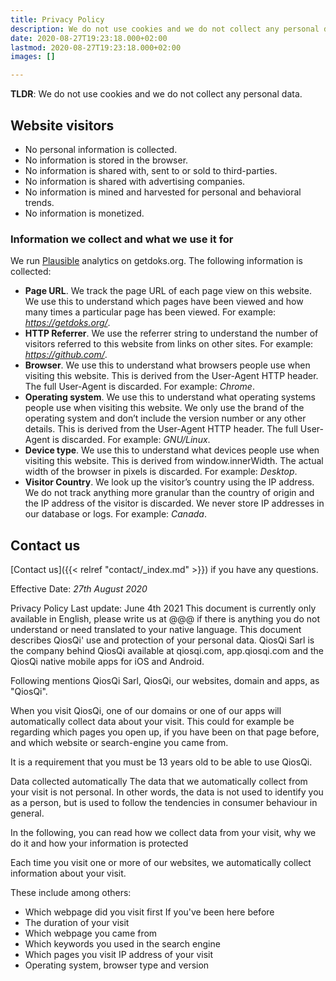 ```yaml
---
title: Privacy Policy
description: We do not use cookies and we do not collect any personal data.
date: 2020-08-27T19:23:18.000+02:00
lastmod: 2020-08-27T19:23:18.000+02:00
images: []

---
```

**TLDR**: We do not use cookies and we do not collect any personal data.

## Website visitors

* No personal information is collected.
* No information is stored in the browser.
* No information is shared with, sent to or sold to third-parties.
* No information is shared with advertising companies.
* No information is mined and harvested for personal and behavioral trends.
* No information is monetized.

### Information we collect and what we use it for

We run [Plausible](https://plausible.io/) analytics on getdoks.org. The following information is collected:

* **Page URL**. We track the page URL of each page view on this website. We use this to understand which pages have been viewed and how many times a particular page has been viewed. For example: _https://getdoks.org/_.
* **HTTP Referrer**. We use the referrer string to understand the number of visitors referred to this website from links on other sites. For example: _https://github.com/_.
* **Browser**. We use this to understand what browsers people use when visiting this website. This is derived from the User-Agent HTTP header. The full User-Agent is discarded. For example: _Chrome_.
* **Operating system**. We use this to understand what operating systems people use when visiting this website. We only use the brand of the operating system and don’t include the version number or any other details. This is derived from the User-Agent HTTP header. The full User-Agent is discarded. For example: _GNU/Linux_.
* **Device type**. We use this to understand what devices people use when visiting this website. This is derived from window.innerWidth. The actual width of the browser in pixels is discarded. For example: _Desktop_.
* **Visitor Country**. We look up the visitor’s country using the IP address. We do not track anything more granular than the country of origin and the IP address of the visitor is discarded. We never store IP addresses in our database or logs. For example: _Canada_.

## Contact us

[Contact us]({{< relref "contact/_index.md" >}}) if you have any questions.

Effective Date: _27th August 2020_

Privacy Policy
Last update: June 4th 2021
This document is currently only available in English, please write us at @@@ if there is anything you do not understand or need translated to your native language.
This document describes QiosQi' use and protection of your personal data. QiosQi Sarl is the company behind QiosQi available at qiosqi.com, app.qiosqi.com and the QiosQi native mobile apps for iOS and Android.

Following mentions QiosQi Sarl, QiosQi, our websites, domain and apps, as "QiosQi".

When you visit QiosQi, one of our domains or one of our apps will automatically collect data about your visit. This could for example be regarding which pages you open up, if you have been on that page before, and which website or search-engine you came from.

It is a requirement that you must be 13 years old to be able to use QiosQi.

Data collected automatically
The data that we automatically collect from your visit is not personal. In other words, the data is not used to identify you as a person, but is used to follow the tendencies in consumer behaviour in general.

In the following, you can read how we collect data from your visit, why we do it and how your information is protected

Each time you visit one or more of our websites, we automatically collect information about your visit.

These include among others:

* Which webpage did you visit first If you've been here before 
* The duration of your visit 
* Which webpage you came from 
* Which keywords you used in the search engine 
* Which pages you visit IP address of your visit
* Operating system, browser type and version